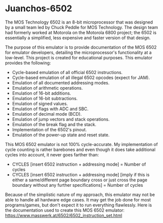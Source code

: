# Juanchos-6502
The MOS Technology 6502 is an 8-bit microprocessor that was designed by a small team led by Chuck Peddle for MOS Technology. The design team had formerly worked at Motorola on the Motorola 6800 project; the 6502 is essentially a simplified, less expensive and faster version of that design.

The purpose of this emulator is to provide documentation of the MOS 6502 for emulator developers, detailing the microprocessor's functionality at a low-level. This project is created for educational purposes. This emulator provides the following:

- Cycle-based emulation of all official 6502 instructions.
- Cycle-based emulation of all illegal 6502 opcodes (expect for JAM).
- Emulation of all documented addressing modes.
- Emulation of arithmetic operations.
- Emulation of 16-bit additions.
- Emulation of 16-bit subtractions.
- Emulation of signed values.
- Emulation of flags with ADC and SBC.
- Emulation of decimal mode (BCD).
- Emulation of jump vectors and stack operations.
- Emulation of the break flag and the stack.
- Implementation of the 6502's pinout.
- Emulation of the power-up state and reset state.

This MOS 6502 emulator is not 100% cycle-accurate. My implementation of cycle counting is rather barebones and even though it does take additional cycles into account, it never goes farther than:

- CYCLES [insert 6502 instruction + addressing mode] = Number of cycles
- CYCLES [insert 6502 instruction + addressing mode] [imply if this is either a same/different page boundary cross or just cross the page boundary without any further specifications] = Number of cycles

Because of the simplistic nature of my approach, this emulator may not be able to handle all hardware edge cases. It may get the job done for most programs/games, but don't expect it to run everything flawlessly. Here is the documentation used to create this MOS 6502 emulator: https://www.masswerk.at/6502/6502_instruction_set.html
